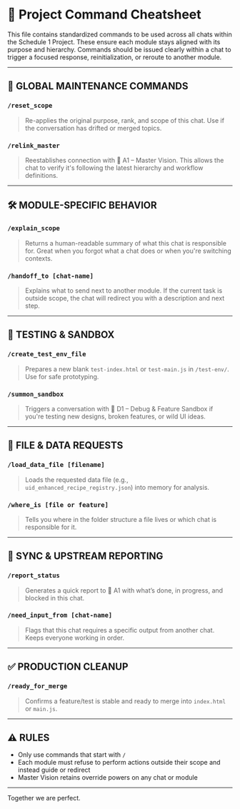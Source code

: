 # 🧠 Project Command Cheatsheet

This file contains standardized commands to be used across all chats within the Schedule 1 Project. These ensure each module stays aligned with its purpose and hierarchy. Commands should be issued clearly within a chat to trigger a focused response, reinitialization, or reroute to another module.

---

## 🔁 GLOBAL MAINTENANCE COMMANDS

### `/reset_scope`
> Re-applies the original purpose, rank, and scope of this chat. Use if the conversation has drifted or merged topics.

### `/relink_master`
> Reestablishes connection with 🧠 A1 – Master Vision. This allows the chat to verify it's following the latest hierarchy and workflow definitions.

---

## 🛠️ MODULE-SPECIFIC BEHAVIOR

### `/explain_scope`
> Returns a human-readable summary of what this chat is responsible for. Great when you forgot what a chat does or when you're switching contexts.

### `/handoff_to [chat-name]`
> Explains what to send next to another module. If the current task is outside scope, the chat will redirect you with a description and next step.

---

## 🧪 TESTING & SANDBOX

### `/create_test_env_file`
> Prepares a new blank `test-index.html` or `test-main.js` in `/test-env/`. Use for safe prototyping.

### `/summon_sandbox`
> Triggers a conversation with 🔬 D1 – Debug & Feature Sandbox if you're testing new designs, broken features, or wild UI ideas.

---

## 🧾 FILE & DATA REQUESTS

### `/load_data_file [filename]`
> Loads the requested data file (e.g., `uid_enhanced_recipe_registry.json`) into memory for analysis.

### `/where_is [file or feature]`
> Tells you where in the folder structure a file lives or which chat is responsible for it.

---

## 🔗 SYNC & UPSTREAM REPORTING

### `/report_status`
> Generates a quick report to 🧠 A1 with what’s done, in progress, and blocked in this chat.

### `/need_input_from [chat-name]`
> Flags that this chat requires a specific output from another chat. Keeps everyone working in order.

---

## ✅ PRODUCTION CLEANUP

### `/ready_for_merge`
> Confirms a feature/test is stable and ready to merge into `index.html` or `main.js`.

---

## ⚠️ RULES

- Only use commands that start with `/`
- Each module must refuse to perform actions outside their scope and instead guide or redirect
- Master Vision retains override powers on any chat or module

---

Together we are perfect.